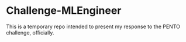 # Challenge-MLEngineer
This is a temporary repo intended to present my response to the PENTO challenge, officially.
